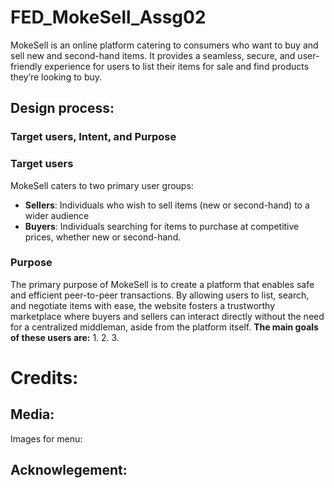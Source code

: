 # FED_MokeSell_Assg02
MokeSell is an online platform catering to consumers who want to buy and sell new and second-hand items. It provides a seamless, secure, and user-friendly experience for users to list their items for sale and find products they’re looking to buy.

## Design process:

### Target users, Intent, and Purpose
### Target users
MokeSell caters to two primary user groups:
- **Sellers**: Individuals who wish to sell items (new or second-hand) to a wider audience
- **Buyers**: Individuals searching for items to purchase at competitive prices, whether new or second-hand. 

### Purpose

The primary purpose of MokeSell is to create a platform that enables safe and efficient peer-to-peer transactions. By allowing users to list, search, and negotiate items with ease, the website fosters a trustworthy marketplace where buyers and sellers can interact directly without the need for a centralized middleman, aside from the platform itself.
**The main goals of these users are:**
1.
2.
3.
# Credits:
## Media:
Images for menu:


## Acknowlegement:





